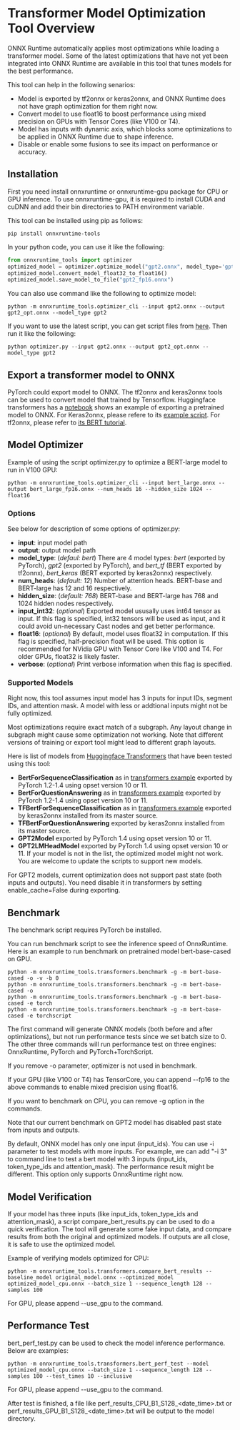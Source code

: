 # Transformer Model Optimization Tool Overview

ONNX Runtime automatically applies most optimizations while loading a transformer model. Some of the latest optimizations that have not yet been integrated into ONNX Runtime are available in this tool that tunes models for the best performance.

This tool can help in the following senarios:
* Model is exported by tf2onnx or keras2onnx, and ONNX Runtime does not have graph optimization for them right now.
* Convert model to use float16 to boost performance using mixed precision on GPUs with Tensor Cores (like V100 or T4).
* Model has inputs with dynamic axis, which blocks some optimizations to be applied in ONNX Runtime due to shape inference.
* Disable or enable some fusions to see its impact on performance or accuracy.

## Installation
First you need install onnxruntime or onnxruntime-gpu package for CPU or GPU inference. To use onnxruntime-gpu, it is required to install CUDA and cuDNN and add their bin directories to PATH environment variable.

This tool can be installed using pip as follows:
```console
pip install onnxruntime-tools
```

In your python code, you can use it like the following:

```python
from onnxruntime_tools import optimizer
optimized_model = optimizer.optimize_model("gpt2.onnx", model_type='gpt2', num_heads=12, hidden_size=768)
optimized_model.convert_model_float32_to_float16()
optimized_model.save_model_to_file("gpt2_fp16.onnx")
```

You can also use command like the following to optimize model:
```console
python -m onnxruntime_tools.optimizer_cli --input gpt2.onnx --output gpt2_opt.onnx --model_type gpt2
```

If you want to use the latest script, you can get script files from [here](https://github.com/microsoft/onnxruntime/tree/master/onnxruntime/python/tools/transformers/). Then run it like the following:
```console
python optimizer.py --input gpt2.onnx --output gpt2_opt.onnx --model_type gpt2
```

## Export a transformer model to ONNX
PyTorch could export model to ONNX. The tf2onnx and keras2onnx tools can be used to convert model that trained by Tensorflow.
Huggingface transformers has a [notebook](https://github.com/huggingface/transformers/blob/master/notebooks/04-onnx-export.ipynb) shows an example of exporting a pretrained model to ONNX. 
For Keras2onnx, please refere to its [example script](https://github.com/onnx/keras-onnx/blob/master/applications/nightly_build/test_transformers.py).
For tf2onnx, please refer to [its BERT tutorial](https://github.com/onnx/tensorflow-onnx/blob/master/tutorials/BertTutorial.ipynb).
    
## Model Optimizer

Example of using the script optimizer.py to optimize a BERT-large model to run in V100 GPU:
```console
python -m onnxruntime_tools.optimizer_cli --input bert_large.onnx --output bert_large_fp16.onnx --num_heads 16 --hidden_size 1024 --float16
```

### Options

See below for description of some options of optimizer.py:

- **input**: input model path
- **output**: output model path
- **model_type**: (*defaul: bert*)
    There are 4 model types: *bert* (exported by PyTorch), *gpt2* (exported by PyTorch), and *bert_tf* (BERT exported by tf2onnx), *bert_keras* (BERT exported by keras2onnx) respectively.
- **num_heads**: (*default: 12*)
    Number of attention heads. BERT-base and BERT-large has 12 and 16 respectively.
- **hidden_size**: (*default: 768*)
    BERT-base and BERT-large has 768 and 1024 hidden nodes respectively.
- **input_int32**: (*optional*)
    Exported model ususally uses int64 tensor as input. If this flag is specified, int32 tensors will be used as input, and it could avoid un-necessary Cast nodes and get better performance.
- **float16**: (*optional*)
    By default, model uses float32 in computation. If this flag is specified, half-precision float will be used. This option is recommended for NVidia GPU with Tensor Core like V100 and T4. For older GPUs, float32 is likely faster.
- **verbose**: (*optional*)
    Print verbose information when this flag is specified.

### Supported Models

Right now, this tool assumes input model has 3 inputs for input IDs, segment IDs, and attention mask. A model with less or addtional inputs might not be fully optimized.

Most optimizations require exact match of a subgraph. Any layout change in subgraph might cause some optimization not working. Note that different versions of training or export tool might lead to different graph layouts.

Here is list of models from [Huggingface Transformers](https://github.com/huggingface/transformers/) that have been tested using this tool:
- **BertForSequenceClassification** as in [transformers example](https://github.com/huggingface/transformers/blob/master/examples/run_glue.py) exported by PyTorch 1.2-1.4 using opset version 10 or 11.
- **BertForQuestionAnswering** as in [transformers example](https://github.com/huggingface/transformers/blob/master/examples/run_squad.py) exported by PyTorch 1.2-1.4 using opset version 10 or 11.
- **TFBertForSequenceClassification** as in [transformers example](https://github.com/huggingface/transformers/blob/master/examples/run_tf_glue.py) exported by keras2onnx installed from its master source.
- **TFBertForQuestionAnswering** exported by keras2onnx installed from its master source.
- **GPT2Model** exported by PyTorch 1.4 using opset version 10 or 11.
- **GPT2LMHeadModel** exported by PyTorch 1.4 using opset version 10 or 11.
If your model is not in the list, the optimized model might not work. You are welcome to update the scripts to support new models.

For GPT2 models, current optimization does not support past state (both inputs and outputs). You need disable it in transformers by setting enable_cache=False during exporting.

## Benchmark

The benchmark script requires PyTorch be installed.

You can run benchmark script to see the inference speed of OnnxRuntime. Here is an example to run benchmark on pretrained model bert-base-cased on GPU.

```console
python -m onnxruntime_tools.transformers.benchmark -g -m bert-base-cased -o -v -b 0
python -m onnxruntime_tools.transformers.benchmark -g -m bert-base-cased -o
python -m onnxruntime_tools.transformers.benchmark -g -m bert-base-cased -e torch
python -m onnxruntime_tools.transformers.benchmark -g -m bert-base-cased -e torchscript
```
The first command will generate ONNX models (both before and after optimizations), but not run performance tests since we set batch size to 0. The other three commands will run performance test on three engines: OnnxRuntime, PyTorch and PyTorch+TorchScript.

If you remove -o parameter, optimizer is not used in benchmark.

If your GPU (like V100 or T4) has TensorCore, you can append --fp16 to the above commands to enable mixed precision using float16.

If you want to benchmark on CPU, you can remove -g option in the commands.

Note that our current benchmark on GPT2 model has disabled past state from inputs and outputs.

By default, ONNX model has only one input (input_ids). You can use -i parameter to test models with more inputs. For example, we can add "-i 3" to command line to test a bert model with 3 inputs (input_ids, token_type_ids and attention_mask). The performance result might be different. This option only supports OnnxRuntime right now.

## Model Verification

If your model has three inputs (like input_ids, token_type_ids and attention_mask), a script compare_bert_results.py can be used to do a quick verification. The tool will generate some fake input data, and compare results from both the original and optimized models. If outputs are all close, it is safe to use the optimized model.

Example of verifying models optimized for CPU:

```console
python -m onnxruntime_tools.transformers.compare_bert_results --baseline_model original_model.onnx --optimized_model optimized_model_cpu.onnx --batch_size 1 --sequence_length 128 --samples 100
```

For GPU, please append --use_gpu to the command.

## Performance Test

bert_perf_test.py can be used to check the model inference performance. Below are examples:

```console
python -m onnxruntime_tools.transformers.bert_perf_test --model optimized_model_cpu.onnx --batch_size 1 --sequence_length 128 --samples 100 --test_times 10 --inclusive
```

For GPU, please append --use_gpu to the command.

After test is finished, a file like perf_results_CPU_B1_S128_<date_time>.txt or perf_results_GPU_B1_S128_<date_time>.txt will be output to the model directory.

